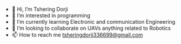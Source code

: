 - 👋 Hi, I’m Tshering Dorji
- 👀 I’m interested in programming 
- 🌱 I’m currently learning Electronic and communication Engineering
- 💞️ I’m looking to collaborate on UAVs anything related to Robotics
- 📫 How to reach me tsheringdorji336699@gmail.com

<!---
Tshering336699/Tshering336699 is a ✨ special ✨ repository because its `README.md` (this file) appears on your GitHub profile.
You can click the Preview link to take a look at your changes.
--->
